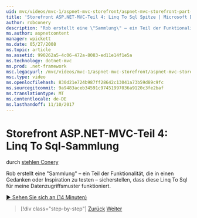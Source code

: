 ```yaml
---
uid: mvc/videos/mvc-1/aspnet-mvc-storefront/aspnet-mvc-storefront-part-4-linq-to-sql-spike
title: 'Storefront ASP.NET-MVC-Teil 4: Linq To Sql Spitze | Microsoft Docs'
author: robconery
description: "Rob erstellt eine \"Sammlung\" – ein Teil der Funktionalität, die in einen Gedanken oder Inspiration zu testen – sicherstellen, dass diese Linq To Sql für meine Datenzugriffsmuster funktioniert."
ms.author: aspnetcontent
manager: wpickett
ms.date: 05/27/2008
ms.topic: article
ms.assetid: 990262a5-4c06-472a-8083-ed11e14f1e5a
ms.technology: dotnet-mvc
ms.prod: .net-framework
msc.legacyurl: /mvc/videos/mvc-1/aspnet-mvc-storefront/aspnet-mvc-storefront-part-4-linq-to-sql-spike
msc.type: video
ms.openlocfilehash: 830d21e724b987ff28642c13041a73b59d89c9fc
ms.sourcegitcommit: 9a9483aceb34591c97451997036a9120c3fe2baf
ms.translationtype: MT
ms.contentlocale: de-DE
ms.lasthandoff: 11/10/2017
---
```

<a name="aspnet-mvc-storefront-part-4-linq-to-sql-spike"></a>Storefront ASP.NET-MVC-Teil 4: Linq To Sql-Sammlung
====================
durch [stehlen Conery](https://github.com/robconery)

Rob erstellt eine "Sammlung" – ein Teil der Funktionalität, die in einen Gedanken oder Inspiration zu testen – sicherstellen, dass diese Linq To Sql für meine Datenzugriffsmuster funktioniert.

[&#9654; Sehen Sie sich an (14 Minuten)](https://channel9.msdn.com/Blogs/ASP-NET-Site-Videos/aspnet-mvc-storefront-part-4-linq-to-sql-spike)

>[!div class="step-by-step"]
[Zurück](aspnet-mvc-storefront-part-3-pipes-and-filters.md)
[Weiter](aspnet-mvc-storefront-part-5-globalization.md)
